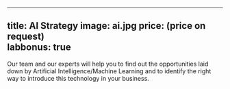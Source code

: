 

---
title: AI Strategy
image: ai.jpg
price: (price on request)  
labbonus: true
---
Our team and our experts will help you to find out the opportunities laid down by Artificial Intelligence/Machine Learning and to identify the right way to introduce this technology in your business.

<!--more--> 
